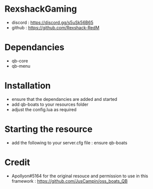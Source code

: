 # RexshackGaming
- discord : https://discord.gg/s5uSk56B65
- github : https://github.com/Rexshack-RedM

# Dependancies
- qb-core
- qb-menu

# Installation
- ensure that the dependancies are added and started
- add qb-boats to your resources folder
- adjust the config.lua as required

# Starting the resource
- add the following to your server.cfg file : ensure qb-boats

# Credit
- Apollyon#5164 for the original resouce and permission to use in this framework : https://github.com/JusCampin/oss_boats_QB
